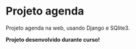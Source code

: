 # Projeto agenda
 Projeto agenda na web, usando Django e SQlite3.
 
 **Projeto desenvolvido durante curso!**
